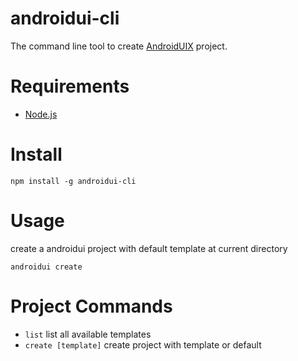 # androidui-cli

The command line tool to create [AndroidUIX](https://github.com/linfaxin/AndroidUIX) project.


# Requirements

* [Node.js](http://nodejs.org/)

# Install 

    npm install -g androidui-cli
    
# Usage

create a androidui project with default template at current directory

    androidui create
    
# Project Commands

* `list`  list all available templates
* `create [template]`  create project with template or default

